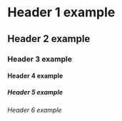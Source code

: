 # Header 1 example
## Header 2 example 
### Header 3 example
#### Header 4 example
##### Header 5 example
###### Header 6 example
